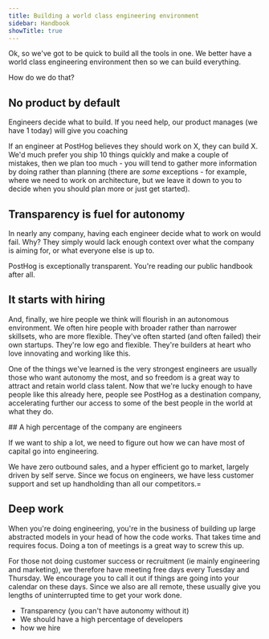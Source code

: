 ```yaml
---
title: Building a world class engineering environment
sidebar: Handbook
showTitle: true
---
```


Ok, so we've got to be quick to build all the tools in one. We better have a world class engineering environment then so we can build everything.

How do we do that?

## No product by default

Engineers decide what to build. If you need help, our product manages (we have 1 today) will give you coaching 

If an engineer at PostHog believes they should work on X, they can build X. We'd much prefer you ship 10 things quickly and make a couple of mistakes, then we plan too much - you will tend to gather more information by doing rather than planning (there are _some_ exceptions - for example, where we need to work on architecture, but we leave it down to you to decide when you should plan more or just get started).

## Transparency is fuel for autonomy

In nearly any company, having each engineer decide what to work on would fail. Why? They simply would lack enough context over what the company is aiming for, or what everyone else is up to.

PostHog is exceptionally transparent. You're reading our public handbook after all. 

## It starts with hiring

And, finally, we hire people we think will flourish in an autonomous environment. We often hire people with broader rather than narrower skillsets, who are more flexible. They've often started (and often failed) their own startups. They're low ego and flexible. They're builders at heart who love innovating and working like this.

One of the things we've learned is the very strongest engineers are usually those who want autonomy the most, and so freedom is a great way to attract and retain world class talent. Now that we're lucky enough to have people like this already here, people see PostHog as a destination company, accelerating further our access to some of the best people in the world at what they do.

## A high percentage of the company are engineers

If we want to ship a lot, we need to figure out how we can have most of capital go into engineering.

We have zero outbound sales, and a hyper efficient go to market, largely driven by self serve. Since we focus on engineers, we have less customer support and set up handholding than all our competitors.=
 
## Deep work

When you're doing engineering, you're in the business of building up large abstracted models in your head of how the code works. That takes time and requires focus. Doing a ton of meetings is a great way to screw this up.

For those not doing customer success or recruitment (ie mainly engineering and marketing), we therefore have meeting free days every Tuesday and Thursday. We encourage you to call it out if things are going into your calendar on these days. Since we also are all remote, these usually give you lengths of uninterrupted time to get your work done.

  
  
  
  - Transparency (you can't have autonomy without it)
  - We should have a high percentage of developers
  - how we hire